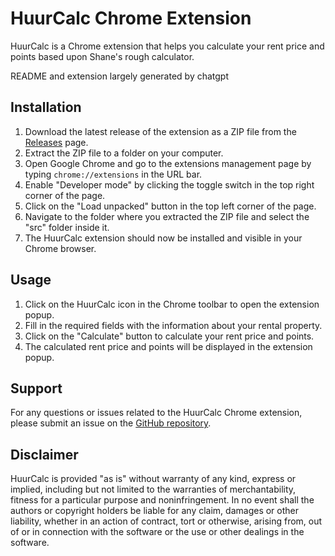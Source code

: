 # HuurCalc Chrome Extension

HuurCalc is a Chrome extension that helps you calculate your rent price and points based upon Shane's rough calculator.

README and extension largely generated by chatgpt

## Installation

1. Download the latest release of the extension as a ZIP file from the [Releases](https://github.com/andygmb/huurcalc/releases) page.
2. Extract the ZIP file to a folder on your computer.
3. Open Google Chrome and go to the extensions management page by typing `chrome://extensions` in the URL bar.
4. Enable "Developer mode" by clicking the toggle switch in the top right corner of the page.
5. Click on the "Load unpacked" button in the top left corner of the page.
6. Navigate to the folder where you extracted the ZIP file and select the "src" folder inside it.
7. The HuurCalc extension should now be installed and visible in your Chrome browser.

## Usage

1. Click on the HuurCalc icon in the Chrome toolbar to open the extension popup.
2. Fill in the required fields with the information about your rental property.
3. Click on the "Calculate" button to calculate your rent price and points.
4. The calculated rent price and points will be displayed in the extension popup.

## Support

For any questions or issues related to the HuurCalc Chrome extension, please submit an issue on the [GitHub repository](https://github.com/andygmb/huurcalc/issues).

## Disclaimer

HuurCalc is provided "as is" without warranty of any kind, express or implied, including but not limited to the warranties of merchantability, fitness for a particular purpose and noninfringement. In no event shall the authors or copyright holders be liable for any claim, damages or other liability, whether in an action of contract, tort or otherwise, arising from, out of or in connection with the software or the use or other dealings in the software.
